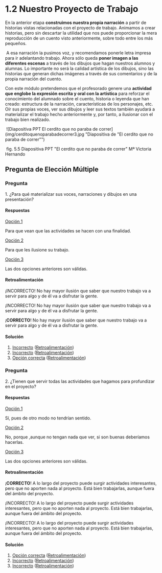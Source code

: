 # 1.2 Nuestro Proyecto de Trabajo

En la anterior etapa **construimos nuestra propia narración** a partir de historias vistas relacionadas con el proyecto de trabajo. Animamos a crear historias, pero sin descartar la utilidad que nos puede proporcionar la mera reproducción de un cuento visto anteriormente, sobre todo entre los más pequeños.

 A esa narración la pusimos voz, y recomendamos ponerle letra impresa para ir adelantando trabajo. Ahora sólo queda **poner imagen a las diferentes escenas** a través de los dibujos que hagan nuestros alumnos y alumnas. Lo importante no será la calidad artística de los dibujos, sino las historias que generan dichas imágenes a través de sus comentarios y de la propia narración del cuento.

Con este módulo pretendemos que el profesorado genere una **actividad que englobe la expresión escrita y oral con la artística** para reforzar el conocimiento del alumnado sobre el cuento, historia o leyenda que han creado: estructura de la narración, características de los personajes, etc. Oír sus propias voces, ver sus dibujos y leer sus textos también ayudará a materializar el trabajo hecho anteriormente y, por tanto, a ilusionar con el trabajo bien realizado. 


 ![Diapositiva PPT El cerdito que no paraba de correr](img/cerditoquenoparabadecorrer3.jpg "Diapositiva de "El cerdito que no paraba de correr"")


 fig. 5.5 Diapositiva PPT "El cerdito que no paraba de correr" Mª Victoria Hernando

## Pregunta de Elección Múltiple

### Pregunta

1\. ¿Para qué materializar sus voces, narraciones y dibujos en una presentación?

#### Respuestas

[Opción 1](#answer-48_5)

Para que vean que las actividades se hacen con una finalidad.

[Opción 2](#answer-48_196)

Para que les ilusione su trabajo.

[Opción 3](#answer-48_199)

Las dos opciones anteriores son válidas.

#### Retroalimentación

¡INCORRECTO! No hay mayor ilusión que saber que nuestro trabajo va a servir para algo y de él va a disfrutar la gente.

¡INCORRECTO! No hay mayor ilusión que saber que nuestro trabajo va a servir para algo y de él va a disfrutar la gente.

¡**CORRECTO**! No hay mayor ilusión que saber que nuestro trabajo va a servir para algo y de él va a disfrutar la gente.

#### Solución

1.  [Incorrecto](#answer-48_5) ([Retroalimentación](#sa0b48_2))
2.  [Incorrecto](#answer-48_196) ([Retroalimentación](#sa1b48_2))
3.  [Opción correcta](#answer-48_199) ([Retroalimentación](#sa2b48_2))

### Pregunta

2\. ¿Tienen que servir todas las actividades que hagamos para profundizar en el proyecto?

#### Respuestas

[Opción 1](#answer-48_205)

Sí, pues de otro modo no tendrían sentido.

[Opción 2](#answer-48_208)

No, porque ,aunque no tengan nada que ver, si son buenas deberíamos hacerlas.

[Opción 3](#answer-48_211)

Las dos opciones anteriores son válidas.

#### Retroalimentación

¡**CORRECTO**! A lo largo del proyecto puede surgir actividades interesantes, pero que no aporten nada al proyecto. Está bien trabajarlas, aunque fuera del ámbito del proyecto.

¡INCORRECTO! A lo largo del proyecto puede surgir actividades interesantes, pero que no aporten nada al proyecto. Está bien trabajarlas, aunque fuera del ámbito del proyecto.

¡INCORRECTO! A lo largo del proyecto puede surgir actividades interesantes, pero que no aporten nada al proyecto. Está bien trabajarlas, aunque fuera del ámbito del proyecto.

#### Solución

1.  [Opción correcta](#answer-48_205) ([Retroalimentación](#sa0b48_202))
2.  [Incorrecto](#answer-48_208) ([Retroalimentación](#sa1b48_202))
3.  [Incorrecto](#answer-48_211) ([Retroalimentación](#sa2b48_202))

